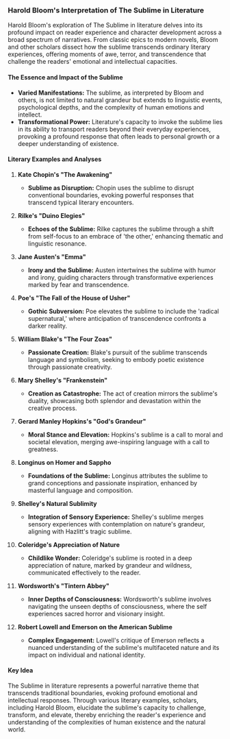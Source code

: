 ### Harold Bloom's Interpretation of The Sublime in Literature

Harold Bloom's exploration of The Sublime in literature delves into its profound impact on reader experience and character development across a broad spectrum of narratives. From classic epics to modern novels, Bloom and other scholars dissect how the sublime transcends ordinary literary experiences, offering moments of awe, terror, and transcendence that challenge the readers' emotional and intellectual capacities.

#### **The Essence and Impact of the Sublime**

- **Varied Manifestations:** The sublime, as interpreted by Bloom and others, is not limited to natural grandeur but extends to linguistic events, psychological depths, and the complexity of human emotions and intellect.
- **Transformational Power:** Literature's capacity to invoke the sublime lies in its ability to transport readers beyond their everyday experiences, provoking a profound response that often leads to personal growth or a deeper understanding of existence.

#### **Literary Examples and Analyses**

1. **Kate Chopin's "The Awakening"**
   - **Sublime as Disruption:** Chopin uses the sublime to disrupt conventional boundaries, evoking powerful responses that transcend typical literary encounters.

2. **Rilke's "Duino Elegies"**
   - **Echoes of the Sublime:** Rilke captures the sublime through a shift from self-focus to an embrace of 'the other,' enhancing thematic and linguistic resonance.

3. **Jane Austen's "Emma"**
   - **Irony and the Sublime:** Austen intertwines the sublime with humor and irony, guiding characters through transformative experiences marked by fear and transcendence.

4. **Poe's "The Fall of the House of Usher"**
   - **Gothic Subversion:** Poe elevates the sublime to include the 'radical supernatural,' where anticipation of transcendence confronts a darker reality.

5. **William Blake's "The Four Zoas"**
   - **Passionate Creation:** Blake's pursuit of the sublime transcends language and symbolism, seeking to embody poetic existence through passionate creativity.

6. **Mary Shelley's "Frankenstein"**
   - **Creation as Catastrophe:** The act of creation mirrors the sublime's duality, showcasing both splendor and devastation within the creative process.

7. **Gerard Manley Hopkins's "God's Grandeur"**
   - **Moral Stance and Elevation:** Hopkins's sublime is a call to moral and societal elevation, merging awe-inspiring language with a call to greatness.

8. **Longinus on Homer and Sappho**
   - **Foundations of the Sublime:** Longinus attributes the sublime to grand conceptions and passionate inspiration, enhanced by masterful language and composition.

9. **Shelley's Natural Sublimity**
   - **Integration of Sensory Experience:** Shelley's sublime merges sensory experiences with contemplation on nature's grandeur, aligning with Hazlitt's tragic sublime.

10. **Coleridge's Appreciation of Nature**
    - **Childlike Wonder:** Coleridge's sublime is rooted in a deep appreciation of nature, marked by grandeur and wildness, communicated effectively to the reader.

11. **Wordsworth's "Tintern Abbey"**
    - **Inner Depths of Consciousness:** Wordsworth's sublime involves navigating the unseen depths of consciousness, where the self experiences sacred horror and visionary insight.

12. **Robert Lowell and Emerson on the American Sublime**
    - **Complex Engagement:** Lowell's critique of Emerson reflects a nuanced understanding of the sublime's multifaceted nature and its impact on individual and national identity.

#### **Key Idea**
The Sublime in literature represents a powerful narrative theme that transcends traditional boundaries, evoking profound emotional and intellectual responses. Through various literary examples, scholars, including Harold Bloom, elucidate the sublime's capacity to challenge, transform, and elevate, thereby enriching the reader's experience and understanding of the complexities of human existence and the natural world.